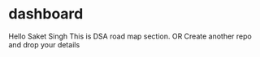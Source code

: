 # dashboard

Hello Saket Singh
This is DSA road map section.
OR
Create another repo and drop your details